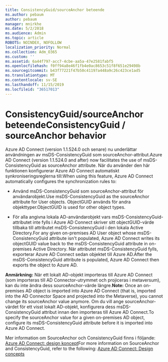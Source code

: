 ```yaml
---
title: ConsistencyGuid/sourceAnchor beteende
ms.author: pebaum
author: pebaum
manager: mnirkhe
ms.date: 5/2/2018
ms.audience: Admin
ms.topic: article
ROBOTS: NOINDEX, NOFOLLOW
localization_priority: Normal
ms.collection: Adm_O365
ms.custom: ''
ms.assetid: 6a44f797-acc7-4cbe-aa5a-47e2581fabf5
ms.openlocfilehash: f0ff94a8e46f1fb4e0ac8653c51f8f651e29498b
ms.sourcegitcommit: b43f77221f47b50c41197a448a9c26c423ce1ad5
ms.translationtype: MT
ms.contentlocale: sv-SE
ms.lasthandoff: 11/15/2019
ms.locfileid: "36517013"
---
```

# <a name="consistencyguid--sourceanchor-behavior"></a><span data-ttu-id="dcdf6-102">ConsistencyGuid/sourceAnchor beteende</span><span class="sxs-lookup"><span data-stu-id="dcdf6-102">ConsistencyGuid / sourceAnchor behavior</span></span>

<span data-ttu-id="dcdf6-103">Azure AD Connect (version 1.1.524.0 och senare) nu underlättar användningen av msDS-ConsistencyGuid som sourceAnchor-attribut.</span><span class="sxs-lookup"><span data-stu-id="dcdf6-103">Azure AD Connect (version 1.1.524.0 and after) now facilitates the use of msDS-ConsistencyGuid as sourceAnchor attribute.</span></span> <span data-ttu-id="dcdf6-104">När du använder den här funktionen konfigurerar Azure AD Connect automatiskt synkroniseringsreglerna till:</span><span class="sxs-lookup"><span data-stu-id="dcdf6-104">When using this feature, Azure AD Connect automatically configures the synchronization rules to:</span></span>
  
- <span data-ttu-id="dcdf6-105">Använd msDS-ConsistencyGuid som sourceAnchor-attribut för användarobjekt.</span><span class="sxs-lookup"><span data-stu-id="dcdf6-105">Use msDS-ConsistencyGuid as the sourceAnchor attribute for User objects.</span></span> <span data-ttu-id="dcdf6-106">ObjectGUID används för andra objekttyper.</span><span class="sxs-lookup"><span data-stu-id="dcdf6-106">ObjectGUID is used for other object types.</span></span>
    
- <span data-ttu-id="dcdf6-107">För alla angivna lokala AD-användarobjekt vars msDS-ConsistencyGuid-attributet inte fylls i Azure AD Connect skriver sitt objectGUID-värde tillbaka till attributet msDS-ConsistencyGuid i den lokala Active Directory.</span><span class="sxs-lookup"><span data-stu-id="dcdf6-107">For any given on-premises AD User object whose msDS-ConsistencyGuid attribute isn't populated, Azure AD Connect writes its objectGUID value back to the msDS-ConsistencyGuid attribute in on-premises Active Directory.</span></span> <span data-ttu-id="dcdf6-108">När attributet msDS-ConsistencyGuid fylls, exporterar Azure AD Connect sedan objektet till Azure AD.</span><span class="sxs-lookup"><span data-stu-id="dcdf6-108">After the msDS-ConsistencyGuid attribute is populated, Azure AD Connect then exports the object to Azure AD.</span></span>
    
 <span data-ttu-id="dcdf6-109">**Anmärkning:** När ett lokalt AD-objekt importeras till Azure AD Connect (som importeras till AD Connector-utrymmet och projiceras i metaversum), kan du inte ändra dess sourceAnchor-värde längre.</span><span class="sxs-lookup"><span data-stu-id="dcdf6-109">**Note:** Once an on-premises AD object is imported into Azure AD Connect (that is, imported into the AD Connector Space and projected into the Metaverse), you cannot change its sourceAnchor value anymore.</span></span> <span data-ttu-id="dcdf6-110">Om du vill ange sourceAnchor-värdet för ett visst lokalt AD-objekt, konfigurera dess msDS-ConsistencyGuid attribut innan den importeras till Azure AD Connect.</span><span class="sxs-lookup"><span data-stu-id="dcdf6-110">To specify the sourceAnchor value for a given on-premises AD object, configure its msDS-ConsistencyGuid attribute before it is imported into Azure AD Connect.</span></span> 
  
<span data-ttu-id="dcdf6-111">Mer information om SourceAnchor och ConsistencyGuid finns i följande: [Azure AD Connect: design koncept](https://docs.microsoft.com/azure/active-directory/connect/active-directory-aadconnect-design-concepts)</span><span class="sxs-lookup"><span data-stu-id="dcdf6-111">For more information on SourceAnchor and ConsistencyGuid, refer to the following: [Azure AD Connect: Design concepts](https://docs.microsoft.com/azure/active-directory/connect/active-directory-aadconnect-design-concepts)</span></span>
  

